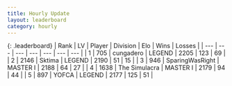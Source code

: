 ```yaml
---
title: Hourly Update
layout: leaderboard
category: hourly
---
```


{: .leaderboard}
| Rank | LV | Player | Division | Elo | Wins | Losses |
| --- | --- | --- | --- | --- | --- | --- |
| <span data-change="0">1</span> | 705 | <span title="ID: 54134">cungadero</span> | LEGEND | <span data-change="0">2205</span> | <span data-change="0">123</span> | <span data-change="0">69</span> |
| <span data-change="0">2</span> | 2146 | <span title="ID: 353063">Sktima</span> | LEGEND | <span data-change="0">2190</span> | <span data-change="0">51</span> | <span data-change="0">15</span> |
| <span data-change="0">3</span> | 946 | <span title="ID: 402846">SparingWasRight</span> | MASTER I | <span data-change="0">2188</span> | <span data-change="0">64</span> | <span data-change="0">27</span> |
| <span data-change="1">4</span> | 1638 | <span title="ID: 366840">The Simulacra</span> | MASTER I | <span data-change="5">2179</span> | <span data-change="1">94</span> | <span data-change="0">44</span> |
| <span data-change="-1">5</span> | 897 | <span title="ID: 650820">YOFCA</span> | LEGEND | <span data-change="0">2177</span> | <span data-change="0">125</span> | <span data-change="0">51</span> |